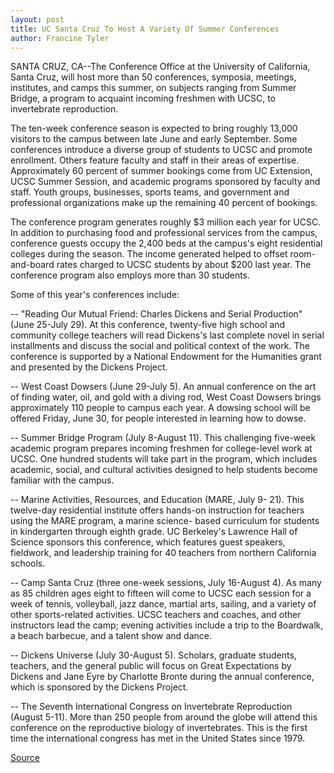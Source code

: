 ```yaml
---
layout: post
title: UC Santa Cruz To Host A Variety Of Summer Conferences
author: Francine Tyler
---
```


SANTA CRUZ, CA--The Conference Office at the University of  California, Santa Cruz, will host more than 50 conferences,  symposia, meetings, institutes, and camps this summer, on subjects  ranging from Summer Bridge, a program to acquaint incoming  freshmen with UCSC, to invertebrate reproduction.

The ten-week conference season is expected to bring roughly  13,000 visitors to the campus between late June and early  September. Some conferences introduce a diverse group of students  to UCSC and promote enrollment. Others feature faculty and staff in  their areas of expertise. Approximately 60 percent of summer  bookings come from UC Extension, UCSC Summer Session, and  academic programs sponsored by faculty and staff. Youth groups,  businesses, sports teams, and government and professional  organizations make up the remaining 40 percent of bookings.

The conference program generates roughly $3 million each year  for UCSC. In addition to purchasing food and professional services  from the campus, conference guests occupy the 2,400 beds at the  campus's eight residential colleges during the season. The income  generated helped to offset room-and-board rates charged to UCSC  students by about $200 last year. The conference program also  employs more than 30 students.

Some of this year's conferences include:

\-- "Reading Our Mutual Friend: Charles Dickens and Serial  Production" (June 25-July 29). At this conference, twenty-five high  school and community college teachers will read Dickens's last  complete novel in serial installments and discuss the social and  political context of the work. The conference is supported by a  National Endowment for the Humanities grant and presented by the  Dickens Project.

\-- West Coast Dowsers (June 29-July 5). An annual conference  on the art of finding water, oil, and gold with a diving rod, West  Coast Dowsers brings approximately 110 people to campus each year. A dowsing school will be offered Friday, June 30, for  people interested in learning how to dowse.

\-- Summer Bridge Program (July 8-August 11). This  challenging five-week academic program prepares incoming  freshmen for college-level work at UCSC. One hundred students will  take part in the program, which includes academic, social, and  cultural activities designed to help students become familiar with  the campus.

\-- Marine Activities, Resources, and Education (MARE, July 9- 21). This twelve-day residential institute offers hands-on  instruction for teachers using the MARE program, a marine science- based curriculum for students in kindergarten through eighth grade.  UC Berkeley's Lawrence Hall of Science sponsors this conference,  which features guest speakers, fieldwork, and leadership training  for 40 teachers from northern California schools.

\-- Camp Santa Cruz (three one-week sessions, July 16-August  4). As many as 85 children ages eight to fifteen will come to UCSC  each session for a week of tennis, volleyball, jazz dance, martial  arts, sailing, and a variety of other sports-related activities. UCSC  teachers and coaches, and other instructors lead the camp; evening  activities include a trip to the Boardwalk, a beach barbecue, and a  talent show and dance.

\-- Dickens Universe (July 30-August 5). Scholars, graduate  students, teachers, and the general public will focus on Great  Expectations by Dickens and Jane Eyre by Charlotte Bronte during the  annual conference, which is sponsored by the Dickens Project.

\-- The Seventh International Congress on Invertebrate  Reproduction (August 5-11). More than 250 people from around the  globe will attend this conference on the reproductive biology of  invertebrates. This is the first time the international congress has  met in the United States since 1979.

[Source](http://www1.ucsc.edu/news_events/press_releases/archive/94-95/06-95/060995-UCSC_hosts_a_variet.html "Permalink to 060995-UCSC_hosts_a_variet")
